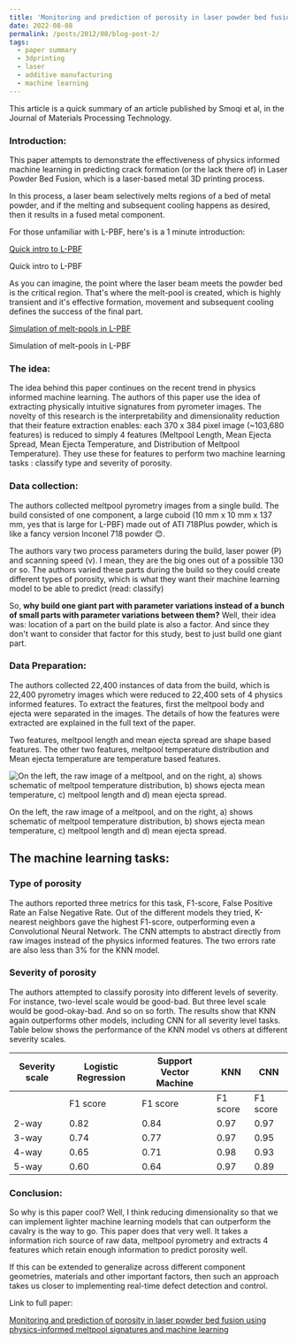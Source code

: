 ```yaml
---
title: 'Monitoring and prediction of porosity in laser powder bed fusion using physics-informed meltpool signatures and machine learning: A summary'
date: 2022-08-08
permalink: /posts/2012/08/blog-post-2/
tags:
  - paper summary
  - 3dprinting
  - laser
  - additive manufacturing
  - machine learning
---
```


This article is a quick summary of an article published by Smoqi et al, in the Journal of Materials Processing Technology. 

### Introduction:

This paper attempts to demonstrate the effectiveness of physics informed machine learning in predicting crack formation (or the lack there of) in Laser Powder Bed Fusion, which is a laser-based metal 3D printing process.

In this process, a laser beam selectively melts regions of a bed of metal powder, and if the melting and subsequent cooling happens as desired, then it results in a fused metal component.

For those unfamiliar with L-PBF, here's is a 1 minute introduction:

[Quick intro to L-PBF](https://youtu.be/r8_M995cwAA?t=34)

Quick intro to L-PBF

As you can imagine, the point where the laser beam meets the powder bed is the critical region. That's where the melt-pool is created, which is highly transient and it's effective formation, movement and subsequent cooling defines the success of the final part. 

[Simulation of melt-pools in L-PBF](https://www.youtube.com/watch?v=IogJ0xujy_4)

Simulation of melt-pools in L-PBF

### The idea:

The idea behind this paper continues on the recent trend in physics informed machine learning. The authors of this paper use the idea of extracting physically intuitive signatures from pyrometer images. The novelty of this research is the interpretability and dimensionality reduction that their feature extraction enables: each 370 x 384 pixel image (~103,680 features) is reduced to simply 4 features (Meltpool Length, Mean Ejecta Spread, Mean Ejecta Temperature, and Distribution of Meltpool Temperature). They use these for features to perform two machine learning tasks : classify type and severity of porosity.

### Data collection:

The authors collected meltpool pyrometry images from a single build. The build consisted of one component, a large cuboid (10 mm x 10 mm x 137 mm, yes that is large for L-PBF) made out of ATI 718Plus powder, which is like a fancy version Inconel 718 powder 😊.

The authors vary two process parameters during the build, laser power (P) and scanning speed (v). I mean, they are the big ones out of a possible 130 or so. The authors varied these parts during the build so they could create different types of porosity, which is what they want their machine learning model to be able to predict (read: classify)

So, **why build one giant part with parameter variations instead of a bunch of small parts with parameter variations between them?** Well, their idea was: location of a part on the build plate is also a factor. And since they don't want to consider that factor for this study, best to just build one giant part. 

### Data Preparation:

The authors collected 22,400 instances of data from the build, which is 22,400 pyrometry images which were reduced to 22,400 sets of 4 physics informed features. To extract the features, first the meltpool body and ejecta were separated in the images.  The details of how the features were extracted are explained in the full text of the paper. 

Two features, meltpool length and mean ejecta spread are shape based features. The other two features, meltpool temperature distribution and Mean ejecta temperature are temperature based features. 

![On the left, the raw image of a meltpool, and on the right, a) shows schematic of meltpool temperature distribution, b) shows ejecta mean temperature, c) meltpool length and d) mean ejecta spread.]((Smoqi%20et%20al%20,%202022)%204be794547d444426a130dff76b94d428/Untitled.png)

On the left, the raw image of a meltpool, and on the right, a) shows schematic of meltpool temperature distribution, b) shows ejecta mean temperature, c) meltpool length and d) mean ejecta spread.

## The machine learning tasks:

### Type of porosity

The authors reported three metrics for this task, F1-score, False Positive Rate an False Negative Rate. Out of the different models they tried, K-nearest neighbors gave the highest F1-score, outperforming even a Convolutional Neural Network. The CNN attempts to abstract directly from raw images instead of the physics informed features. The two errors rate are also less than 3% for the KNN model. 

### Severity of porosity

The authors attempted to classify porosity into different levels of severity. For instance, two-level scale would be good-bad. But three level scale would be good-okay-bad. And so on so forth. The results show that KNN again outperforms other models, including CNN for all severity level tasks. Table below shows the performance of the KNN model vs others at different severity scales.

| Severity scale | Logistic Regression  | Support Vector Machine | KNN | CNN |
| --- | --- | --- | --- | --- |
|  | F1 score | F1 score | F1 score | F1 score |
| 2-way | 0.82 | 0.84 | 0.97 | 0.97 |
| 3-way | 0.74 | 0.77 | 0.97 | 0.95 |
| 4-way | 0.65 | 0.71 | 0.98 | 0.93 |
| 5-way | 0.60 | 0.64 | 0.97 | 0.89 |

### Conclusion:

So why is this paper cool? Well, I think reducing dimensionality so that we can implement lighter machine learning models that can outperform the cavalry is the way to go. This paper does that very well. It takes a information rich source of raw data, meltpool pyrometry and extracts 4 features which retain enough information to predict porosity well. 

If this can be extended to generalize across different component geometries, materials and other important factors, then such an approach takes us closer to implementing real-time defect detection and control.

Link to full paper: 

[Monitoring and prediction of porosity in laser powder bed fusion using physics-informed meltpool signatures and machine learning](https://www.sciencedirect.com/science/article/pii/S0924013622000620)
